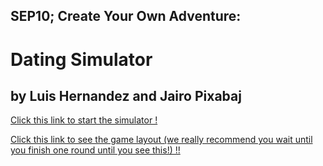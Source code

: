 ## SEP10; Create Your Own Adventure:
# Dating Simulator
## by Luis Hernandez and Jairo Pixabaj

[Click this link to start the simulator !](predicament.md)

[Click this link to see the game layout (we really recommend you wait until you finish one round until you see this!) !!]()




